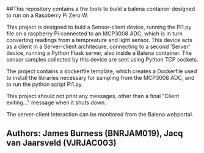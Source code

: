 ##This repository contains a the tools to build a balena container designed to run on a Raspberry Pi Zero W.

This project is designed to buld a Sensor-client device, running the Pi1.py file on a raspberry Pi connected to an MCP3008 ADC, which is in turn converting readings from a tempreature and light sensor. This device acts as a client in a Server-client architecure, connecting to a second 'Server' device, running a Python Flask server, also inside a Balena container. The sensor samples collected by this device are sent using Python TCP sockets.

The project contains a dockerfile template, which creates a Dockerfile used to install the libraries necessary for sampling from the MCP3008 ADC, and to run the python script Pi1.py.

This project should not print any messages, other than a final "Client exiting..." message when it shuts down.

The server-client interaction can be monitored from the Balena webportal.

## Authors: James Burness (BNRJAM019), Jacq van Jaarsveld (VJRJAC003)
